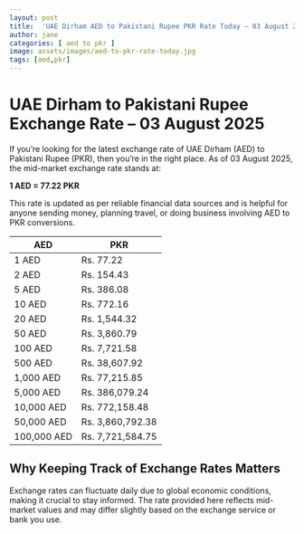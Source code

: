```yaml
---
layout: post
title:  'UAE Dirham AED to Pakistani Rupee PKR Rate Today – 03 August 2025'
author: jane
categories: [ aed to pkr ]
image: assets/images/aed-to-pkr-rate-today.jpg
tags: [aed,pkr]
---
```


# UAE Dirham to Pakistani Rupee Exchange Rate – 03 August 2025

If you’re looking for the latest exchange rate of UAE Dirham (AED) to Pakistani Rupee (PKR), then you’re in the right place. As of 03 August 2025, the mid-market exchange rate stands at:

**1 AED = 77.22 PKR**

This rate is updated as per reliable financial data sources and is helpful for anyone sending money, planning travel, or doing business involving AED to PKR conversions.

| AED | PKR |
| --- | --- |
| 1 AED | Rs. 77.22 |
| 2 AED | Rs. 154.43 |
| 5 AED | Rs. 386.08 |
| 10 AED | Rs. 772.16 |
| 20 AED | Rs. 1,544.32 |
| 50 AED | Rs. 3,860.79 |
| 100 AED | Rs. 7,721.58 |
| 500 AED | Rs. 38,607.92 |
| 1,000 AED | Rs. 77,215.85 |
| 5,000 AED | Rs. 386,079.24 |
| 10,000 AED | Rs. 772,158.48 |
| 50,000 AED | Rs. 3,860,792.38 |
| 100,000 AED | Rs. 7,721,584.75 |


## Why Keeping Track of Exchange Rates Matters

Exchange rates can fluctuate daily due to global economic conditions, making it crucial to stay informed. The rate provided here reflects mid-market values and may differ slightly based on the exchange service or bank you use.
